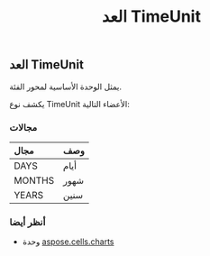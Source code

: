 ﻿---
title: العد TimeUnit
second_title: Aspose.Cells for Python via .NET API المراجع
description:
type: docs
weight: 660
url: /ar/python-net/aspose.cells.charts/timeunit/
is_root: false
---
##  العد TimeUnit
يمثل الوحدة الأساسية لمحور الفئة.



يكشف نوع TimeUnit الأعضاء التالية:

###  مجالات
| مجال| وصف|
| :- | :- |
| DAYS | أيام|
| MONTHS | شهور|
| YEARS | سنين|



###  أنظر أيضا
* وحدة [aspose.cells.charts](..)
